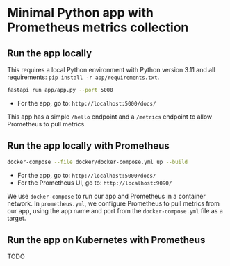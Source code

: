 # Minimal Python app with Prometheus metrics collection

## Run the app locally

This requires a local Python environment with Python version 3.11 and all requirements: `pip install -r app/requirements.txt`. 

```bash
fastapi run app/app.py --port 5000
```

* For the app, go to: `http://localhost:5000/docs/`

This app has a simple `/hello` endpoint and a `/metrics` endpoint to allow Prometheus to pull metrics.

## Run the app locally with Prometheus

```bash
docker-compose --file docker/docker-compose.yml up --build
```

* For the app, go to: `http://localhost:5000/docs/`
* For the Prometheus UI, go to: `http://localhost:9090/`

We use `docker-compose` to run our app and Prometheus in a container network. 
In `prometheus.yml`, we configure Prometheus to pull metrics from our app, using the app name and port from the `docker-compose.yml` file as a target.

## Run the app on Kubernetes with Prometheus

TODO
